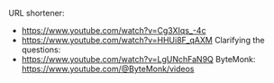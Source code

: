 URL shortener: 
- https://www.youtube.com/watch?v=Cg3XIqs_-4c
- https://www.youtube.com/watch?v=HHUi8F_qAXM
Clarifying the questions:
- https://www.youtube.com/watch?v=LgUNchFaN9Q
ByteMonk: https://www.youtube.com/@ByteMonk/videos